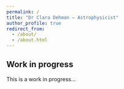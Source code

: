 ```yaml
---
permalink: /
title: "Dr Clara Dehman – Astrophysicist"
author_profile: true
redirect_from: 
  - /about/
  - /about.html
---
```



Work in progress
------
This is a work in progress... 
